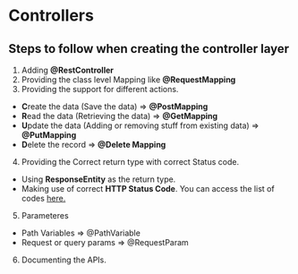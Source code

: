 # Controllers

## Steps to follow when creating the controller layer
1) Adding **@RestController**
2) Providing the class level Mapping like **@RequestMapping**
3) Providing the support for different actions.
- **C**reate the data (Save the data) => **@PostMapping**
- **R**ead the data (Retrieving the data) => **@GetMapping**
- **U**pdate the data (Adding or removing stuff from existing data) => **@PutMapping**
- **D**elete the record => **@Delete Mapping**
4) Providing the Correct return type with correct Status code.
- Using **ResponseEntity** as the return type.
- Making use of correct **HTTP Status Code**. You can access the list of codes [here.](https://httpstatuses.com/)
5) Parameteres
- Path Variables => @PathVariable
- Request or query params => @RequestParam
6) Documenting the APIs. 
